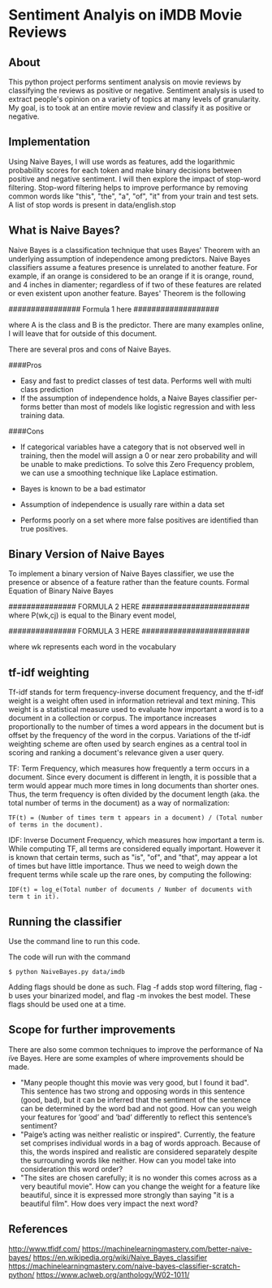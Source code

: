 # Sentiment Analyis on iMDB Movie Reviews 

## About

This python project performs sentiment analysis on movie reviews by classifying the reviews as positive or negative. Sentiment analysis is used to extract people's opinion on a variety of topics at many levels of granularity. My goal, is to took at an entire movie review and classify it as positive or negative.

## Implementation

Using Naive Bayes, I will use words as features, add the logarithmic probability scores for each token and make binary decisions between positive and negative sentiment. I will then explore the impact of stop-word filtering. Stop-word filtering helps to improve performance by removing common words like "this", "the", "a", "of", "it" from your train and test sets. A list of stop words is present in data/english.stop

## What is Naive Bayes?

Naive Bayes is a classification technique that uses Bayes' Theorem with an underlying assumption of independence among predictors. Naive Bayes classifiers assume a features presence is unrelated to another feature. For example, if an orange is considered to be an orange if it is orange, round, and 4 inches in diamenter; regardless of if two of these features are related or even existent upon another feature. Bayes' Theorem is the following 

################ Formula 1 here ###################

where A is the class and B is the predictor. There are many examples online, I will leave that for outside of this document.   

There are several pros and cons of Naive Bayes.  

####Pros

* Easy and fast to predict classes of test data. Performs well with multi class prediction  
* If the assumption of independence holds, a Naive Bayes classifier per- forms better than most of models like logistic regression and with less training data.  

####Cons

* If categorical variables have a category that is not observed well in training, then the model will assign a 0 or near zero probability and will be unable to make predictions. To solve this Zero Frequency problem, we can use a smoothing technique like Laplace estimation.  

* Bayes is known to be a bad estimator
* Assumption of independence is usually rare within a data set
* Performs poorly on a set where more false positives are identified than true positives.

## Binary Version of Naive Bayes

To implement a binary version of Naive Bayes classifier, we use the presence or absence of a feature rather than the feature counts. Formal Equation of Binary Naive Bayes  

############### FORMULA 2 HERE ########################
where P(wk,cj) is equal to the Binary event model,  

############### FORMULA 3 HERE ########################

where wk represents each word in the vocabulary  

## tf-idf weighting

Tf-idf stands for term frequency-inverse document frequency, and the tf-idf weight is a weight often used in information retrieval and text mining. This weight is a statistical measure used to evaluate how important a word is to a document in a collection or corpus. The importance increases proportionally to the number of times a word appears in the document but is offset by the frequency of the word in the corpus. Variations of the tf-idf weighting scheme are often used by search engines as a central tool in scoring and ranking a document's relevance given a user query.  

TF: Term Frequency, which measures how frequently a term occurs in a document. Since every document is different in length, it is possible that a term would appear much more times in long documents than shorter ones. Thus, the term frequency is often divided by the document length (aka. the total number of terms in the document) as a way of normalization:  

```
TF(t) = (Number of times term t appears in a document) / (Total number of terms in the document).
```

IDF: Inverse Document Frequency, which measures how important a term is. While computing TF, all terms are considered equally important. However it is known that certain terms, such as "is", "of", and "that", may appear a lot of times but have little importance. Thus we need to weigh down the frequent terms while scale up the rare ones, by computing the following:  

```
IDF(t) = log_e(Total number of documents / Number of documents with term t in it).
```

## Running the classifier

Use the command line to run this code.  

The code will run with the command  
```
$ python NaiveBayes.py data/imdb
```

Adding flags should be done as such. Flag -f adds stop word filtering, flag -b uses your binarized model, and flag -m invokes the best model. These flags should be used one at a time.  

## Scope for further improvements 

There are also some common techniques to improve the performance of Na ̈ıve Bayes. Here are some examples of where improvements should be made.  

* "Many people thought this movie was very good, but I found it bad". This sentence has two strong and opposing words in this sentence (good, bad), but it can be inferred that the sentiment of the sentence can be determined by the word bad and not good. How can you weigh your features for ’good’ and ’bad’ differently to reflect this sentence’s sentiment?
* "Paige’s acting was neither realistic or inspired". Currently, the feature set comprises individual words in a bag of words approach. Because of this, the words inspired and realistic are considered separately despite the surrounding words like neither. How can you model take into consideration this word order?
* "The sites are chosen carefully; it is no wonder this comes across as a very beautiful movie". How can you change the weight for a feature like beautiful, since it is expressed more strongly than saying "it is a beautiful film". How does very impact the next word?

## References 

http://www.tfidf.com/ 
https://machinelearningmastery.com/better-naive-bayes/ 
https://en.wikipedia.org/wiki/Naive_Bayes_classifier 
https://machinelearningmastery.com/naive-bayes-classifier-scratch-python/ 
https://www.aclweb.org/anthology/W02-1011/ 


